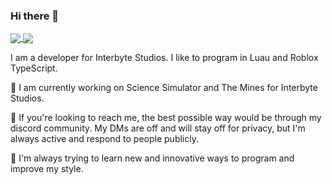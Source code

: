 ### Hi there 👋

<a href="https://github.com/Cigatronix">
  <img align="center" src="https://github-readme-stats.vercel.app/api?username=cigatronix&count_private=true&hide=stars&hide_border=true&show_icons=true&theme=onedark&custom_title=My%20GitHub%20Stats!" />
</a>
<a href="https://github.com/Cigatronix">
  <img align="center" src="https://github-readme-stats.vercel.app/api/top-langs/?username=cigatronix&hide_border=true&layout=compact&count_private=true&hide=stars&show_icons=true&theme=onedark&custom_title=Languages%20I%20Use!" />
</a>

I am a developer for Interbyte Studios. I like to program in Luau and Roblox TypeScript.

🔭 I am currently working on Science Simulator and The Mines for Interbyte Studios.

💬 If you're looking to reach me, the best possible way would be through my discord community. My DMs are off and will stay off for privacy, but I'm always active and respond to people publicly.

🌱 I'm always trying to learn new and innovative ways to program and improve my style.


